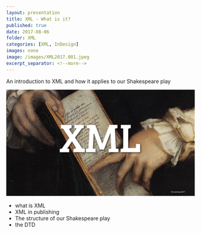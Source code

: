 ```yaml
---
layout: presentation
title: XML - What is it?
published: true
date: 2017-08-06
folder: XML
categories: [XML, InDesign]
images: none
image: /images/XML2017.001.jpeg
excerpt_separator: <!--more-->
---
```

An introduction to XML and how it applies to our Shakespeare play

[![First slide](/images/XML2017.001.jpeg)](/images/XML2017.001.jpeg)

<!--more-->

- what is XML
- XML in publishing
- The structure of our Shakespeare play
- the DTD
